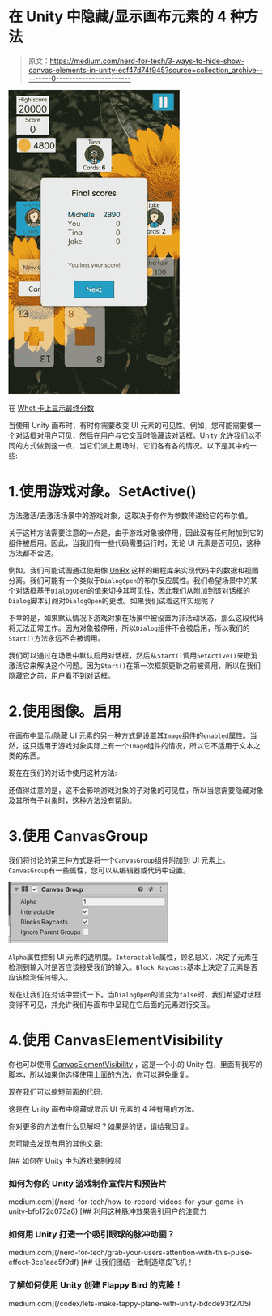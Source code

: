 # 在 Unity 中隐藏/显示画布元素的 4 种方法

> 原文：<https://medium.com/nerd-for-tech/3-ways-to-hide-show-canvas-elements-in-unity-ecf47d74f945?source=collection_archive---------0----------------------->

![](img/eea9f4c246b0ebf8e291d9386e9d04b7.png)

在 [Whot 卡上显示最终分数](https://whotcards.page.link/QEjB)

当使用 Unity 画布时，有时你需要改变 UI 元素的可见性。例如，您可能需要使一个对话框对用户可见，然后在用户与它交互时隐藏该对话框。Unity 允许我们以不同的方式做到这一点，当它们派上用场时，它们各有各的情况。以下是其中的一些:

# 1.使用游戏对象。SetActive()

方法激活/去激活场景中的游戏对象，这取决于你作为参数传递给它的布尔值。

关于这种方法需要注意的一点是，由于游戏对象被停用，因此没有任何附加到它的组件被启用。因此，当我们有一些代码需要运行时，无论 UI 元素是否可见，这种方法都不合适。

例如，我们可能试图通过使用像 [UniRx](https://github.com/neuecc/UniRx) 这样的编程库来实现代码中的数据和视图分离。我们可能有一个类似于`DialogOpen`的布尔反应属性。我们希望场景中的某个对话框基于`DialogOpen`的值来切换其可见性，因此我们从附加到该对话框的`Dialog`脚本订阅对`DialogOpen`的更改。如果我们试着这样实现呢？

不幸的是，如果默认情况下游戏对象在场景中被设置为非活动状态，那么这段代码将无法正常工作。因为对象被停用，所以`Dialog`组件不会被启用，所以我们的`Start()`方法永远不会被调用。

我们可以通过在场景中默认启用对话框，然后从`Start()`调用`SetActive()`来取消激活它来解决这个问题。因为`Start()`在第一次框架更新之前被调用，所以在我们隐藏它之前，用户看不到对话框。

# 2.使用图像。启用

在画布中显示/隐藏 UI 元素的另一种方式是设置其`Image`组件的`enabled`属性。当然，这只适用于游戏对象实际上有一个`Image`组件的情况，所以它不适用于文本之类的东西。

现在在我们的对话中使用这种方法:

还值得注意的是，这不会影响游戏对象的子对象的可见性，所以当您需要隐藏对象及其所有子对象时，这种方法没有帮助。

# 3.使用 CanvasGroup

我们将讨论的第三种方式是将一个`CanvasGroup`组件附加到 UI 元素上。`CanvasGroup`有一些属性，您可以从编辑器或代码中设置。

![](img/4d79a6529058d3ab947a40cd7165d267.png)

`Alpha`属性控制 UI 元素的透明度。`Interactable`属性，顾名思义，决定了元素在检测到输入时是否应该接受我们的输入。`Block Raycasts`基本上决定了元素是否应该检测任何输入。

现在让我们在对话中尝试一下。当`DialogOpen`的值变为`false`时，我们希望对话框变得不可见，并允许我们与画布中呈现在它后面的元素进行交互。

# 4.使用 CanvasElementVisibility

你也可以使用 [CanvasElementVisibility](https://github.com/tariibaba/CanvasElementVisibility) ，这是一个小的 Unity 包，里面有我写的脚本，所以如果你选择使用上面的方法，你可以避免重复。

现在我们可以缩短前面的代码:

这是在 Unity 画布中隐藏或显示 UI 元素的 4 种有用的方法。

你对更多的方法有什么见解吗？如果是的话，请给我回复。

您可能会发现有用的其他文章:

[](/nerd-for-tech/how-to-record-videos-for-your-game-in-unity-bfb172c073a6) [## 如何在 Unity 中为游戏录制视频

### 如何为你的 Unity 游戏制作宣传片和预告片

medium.com](/nerd-for-tech/how-to-record-videos-for-your-game-in-unity-bfb172c073a6) [](/nerd-for-tech/grab-your-users-attention-with-this-pulse-effect-3ce1aae5f9df) [## 利用这种脉冲效果吸引用户的注意力

### 如何用 Unity 打造一个吸引眼球的脉冲动画？

medium.com](/nerd-for-tech/grab-your-users-attention-with-this-pulse-effect-3ce1aae5f9df) [](/codex/lets-make-tappy-plane-with-unity-bdcde93f2705) [## 让我们团结一致制造塔皮飞机！

### 了解如何使用 Unity 创建 Flappy Bird 的克隆！

medium.com](/codex/lets-make-tappy-plane-with-unity-bdcde93f2705)
